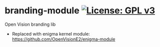 branding-module [![License: GPL v3](https://img.shields.io/badge/License-GPLv3-blue.svg)](https://www.gnu.org/licenses/gpl-3.0)
===============
Open Vision branding lib
* Replaced with enigma kernel module: https://github.com/OpenVisionE2/enigma-module
